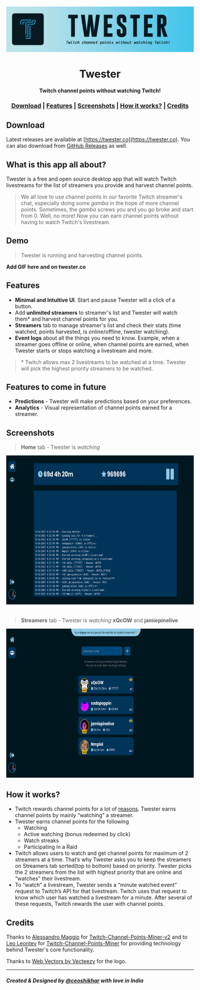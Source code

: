 ![readme banner](./images/twester_readme_banner.png)

<div align="center">
  <h1>Twester</h1>
  <p><strong>Twitch channel points without watching Twitch!</strong></p>
  <h3 align="center">
    <a href="#download">Download</a>
    <span> | </span>
    <a href="#features">Features</a>
    <span> | </span>
    <a href="#screenshots">Screenshots</a>
    <span> | </span>
    <a href="#how-it-works">How it works?</a>
    <span> | </span>
    <a href="#credits">Credits</a>
  </h3>
</div>

## Download

Latest releases are available at [https://twester.co](https://twester.co). You can also download from [GitHub Releases](https://github.com/twesterapp/twester/releases) as well.

## What is this app all about?

Twester is a free and open source desktop app that will watch Twitch livestreams for the list of streamers you provide and harvest channel points.

> We all love to use channel points in our favorite Twitch streamer's chat, especially doing some _gamba_ in the hope of more channel points. Sometimes, the _gamba_ screws you and you go broke and start from 0. Well, no more! Now you can earn channel points without having to watch Twitch's livestream.

## Demo

> Twester is running and harvesting channel points.

**Add GIF here and on twester.co**

## Features

-   **Minimal and Intuitive UI**. Start and pause Twester will a click of a button.
-   Add **unlimited streamers** to streamer's list and Twester will watch them\* and harvest channel points for you.
-   **Streamers** tab to manage streamer's list and check their stats (time watched, points harvested, is online/offline, twester watching).
-   **Event logs** about all the things you need to know. Example, when a streamer goes offline or online, when channel points are earned, when Twester starts or stops watching a livestream and more.

> \* Twitch allows max 2 livestreams to be watched at a time. Twester will pick the highest priority streamers to be watched.

## Features to come in future

-   **Predictions** - Twester will make predictions based on your preferences.
-   **Analytics** - Visual representation of channel points earned for a streamer.

## Screenshots

> **Home** tab - Twester is _watching_

<img src="./images/twester_home_tab.png" height="400px"/>

<br />
<br />

> **Streamers** tab - Twester is _watching_ **xQcOW** and **jamiepinelive**

 <img src="./images/twester_streamers_tab.png" height="400px" />

## How it works?

-   Twitch rewards channel points for a lot of [reasons](https://help.twitch.tv/s/article/channel-points-guide?language=en_US#viewers). Twester earns channel points by mainly “watching” a streamer.
-   Twester earns channel points for the following
    -   Watching
    -   Active watching (bonus redeemed by click)
    -   Watch streaks
    -   Participating in a Raid
-   Twitch allows users to watch and get channel points for maximum of 2 streamers at a time. That’s why Twester asks you to keep the streamers on Streamers tab sorted(top to bottom) based on priority. Twester picks the 2 streamers from the list with highest priority that are online and “watches” their livestream.
-   To “watch” a livestream, Twester sends a “minute watched event” request to Twitch’s API for that livestream. Twitch uses that request to know which user has watched a livestream for a minute. After several of these requests, Twitch rewards the user with channel points.

## Credits

Thanks to [Alessandro Maggio](https://github.com/Tkd-Alex) for [Twitch-Channel-Points-Miner-v2](https://github.com/Tkd-Alex/Twitch-Channel-Points-Miner-v2) and to [Leo Leontev](https://github.com/Tkd-Alex) for [Twitch-Channel-Points-Miner](https://github.com/gottagofaster236/Twitch-Channel-Points-Miner) for providing technology behind Twester's core functionality.

Thanks to <a href="https://www.vecteezy.com/free-vector/web">Web Vectors by Vecteezy</a> for the logo.

---

##### Created & Designed by [@ceoshikhar](https://ceoshikhar.com/) with love in India
